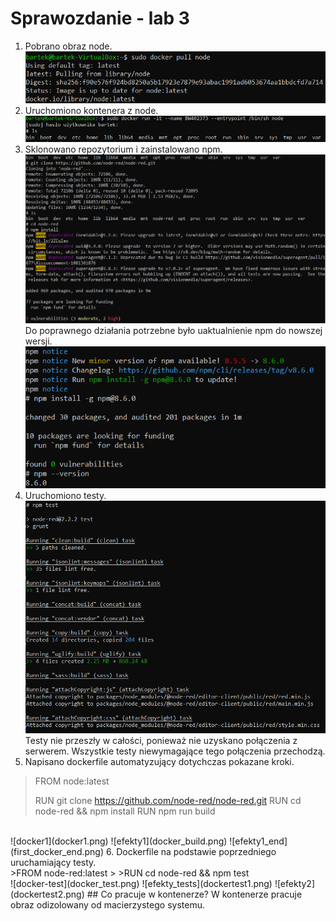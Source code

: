 # Sprawozdanie - lab 3
1. Pobrano obraz node.<br>
![node_pull](pull_node.png)
2. Uruchomiono kontenera z node.<br>
![kontener](docker_run.png)
3. Sklonowano repozytorium i zainstalowano npm.<br>
![clone_and_i](clone_and_install.png)
Do poprawnego działania potrzebne było uaktualnienie npm do nowszej wersji.<br>
![update](update.png)
4. Uruchomiono testy.<br>
![testy](tests.png)
Testy nie przeszły w całości, ponieważ nie uzyskano połączenia z serwerem. 
Wszystkie testy niewymagające tego połączenia przechodzą.<br>
5. Napisano dockerfile automatyzujący dotychczas pokazane kroki.<br>
>FROM node:latest
>
>RUN git clone https://github.com/node-red/node-red.git
>RUN cd node-red && npm install
>RUN npm run build
<br>
![docker1](docker1.png)
![efekty1](docker_build.png)
![efekty1_end](first_docker_end.png)
6. Dockerfile na podstawie poprzedniego uruchamiający testy.<br>
>FROM node-red:latest
>
>RUN cd node-red && npm test
<br>
![docker-test](docker_test.png)
![efekty_tests](dockertest1.png)
![efekty2](dockertest2.png)
## Co pracuje w kontenerze?
W kontenerze pracuje obraz odizolowany od macierzystego systemu.
